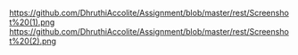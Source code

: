 https://github.com/DhruthiAccolite/Assignment/blob/master/rest/Screenshot%20(1).png
https://github.com/DhruthiAccolite/Assignment/blob/master/rest/Screenshot%20(2).png
